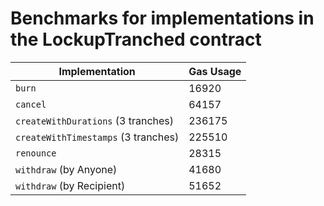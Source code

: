 # Benchmarks for implementations in the LockupTranched contract

| Implementation | Gas Usage |
| --- | --- |
| `burn` | 16920 |
| `cancel` | 64157 |
| `createWithDurations` (3 tranches) | 236175 |
| `createWithTimestamps` (3 tranches) | 225510 |
| `renounce` | 28315 |
| `withdraw` (by Anyone) | 41680 |
| `withdraw` (by Recipient) | 51652 |
